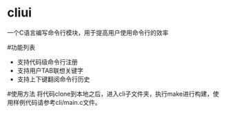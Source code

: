 # cliui
一个C语言编写命令行模块，用于提高用户使用命令行的效率

#功能列表
- 支持代码级命令行注册
- 支持用户TAB联想关键字
- 支持上下键翻阅命令行历史

#使用方法
将代码clone到本地之后，进入cli子文件夹，执行make进行构建，使用样例代码请参考cli/main.c文件。


